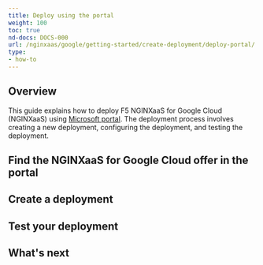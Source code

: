 ```yaml
---
title: Deploy using the portal
weight: 100
toc: true
nd-docs: DOCS-000
url: /nginxaas/google/getting-started/create-deployment/deploy-portal/
type:
- how-to
---
```


## Overview
This guide explains how to deploy F5 NGINXaaS for Google Cloud (NGINXaaS) using [Microsoft portal](https://azure.microsoft.com/en-us/get-started/azure-portal). The deployment process involves creating a new deployment, configuring the deployment, and testing the deployment.

## Find the NGINXaaS for Google Cloud offer in the portal

## Create a deployment

## Test your deployment

## What's next
